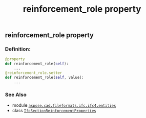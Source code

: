 ﻿---
title: reinforcement_role property
second_title: Aspose.CAD for Python via .NET API References
description: 
type: docs
weight: 80
url: /python-net/aspose.cad.fileformats.ifc.ifc4.entities/ifcsectionreinforcementproperties/reinforcement_role/
is_root: false
---

## reinforcement_role property

### Definition:
```python
@property
def reinforcement_role(self):
    ...
@reinforcement_role.setter
def reinforcement_role(self, value):
    ...
```

### See Also
* module [`aspose.cad.fileformats.ifc.ifc4.entities`](../../)
* class [`IfcSectionReinforcementProperties`](/cad/python-net/aspose.cad.fileformats.ifc.ifc4.entities/ifcsectionreinforcementproperties)
